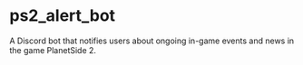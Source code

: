 # ps2_alert_bot
A Discord bot that notifies users about ongoing in-game events and news in the game PlanetSide 2.
